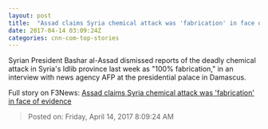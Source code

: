 ```yaml
---
layout: post
title:  "Assad claims Syria chemical attack was 'fabrication' in face of evidence"
date: 2017-04-14 03:09:24Z
categories: cnn-com-top-stories
---
```


Syrian President Bashar al-Assad dismissed reports of the deadly chemical attack in Syria's Idlib province last week as "100% fabrication," in an interview with news agency AFP at the presidential palace in Damascus.


Full story on F3News: [Assad claims Syria chemical attack was 'fabrication' in face of evidence](http://www.f3nws.com/n/ddmNPD)

> Posted on: Friday, April 14, 2017 8:09:24 AM
